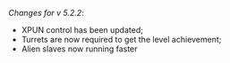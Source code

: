_Changes for v 5.2.2_:
- XPUN control has been updated;
- Turrets are now required to get the level achievement;
- Alien slaves now running faster
